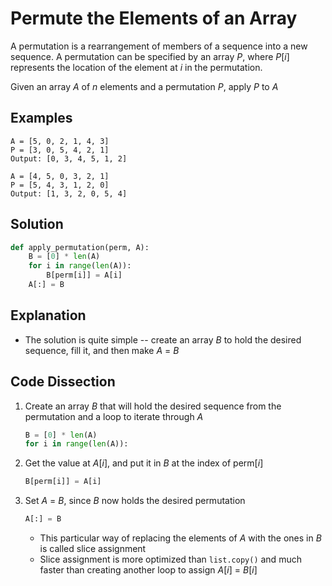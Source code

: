 # Permute the Elements of an Array
A permutation is a rearrangement of members of a sequence into a new sequence. A permutation can be specified by an array _P_, where _P_[_i_] represents the location of the element at _i_ in the permutation.  
  
Given an array _A_ of _n_ elements and a permutation _P_, apply _P_ to _A_  
  
## Examples
```
A = [5, 0, 2, 1, 4, 3]
P = [3, 0, 5, 4, 2, 1]
Output: [0, 3, 4, 5, 1, 2]

A = [4, 5, 0, 3, 2, 1]
P = [5, 4, 3, 1, 2, 0]
Output: [1, 3, 2, 0, 5, 4]
```
  
## Solution
```python
def apply_permutation(perm, A):
    B = [0] * len(A)
    for i in range(len(A)):
        B[perm[i]] = A[i]
    A[:] = B
```
  
## Explanation
* The solution is quite simple -- create an array _B_ to hold the desired sequence, fill it, and then make _A_ = _B_  
  
## Code Dissection
1. Create an array _B_ that will hold the desired sequence from the permutation and a loop to iterate through _A_  
    ```python
    B = [0] * len(A)
    for i in range(len(A)):
    ```
2. Get the value at _A_[_i_], and put it in _B_ at the index of perm[_i_]  
    ```python
    B[perm[i]] = A[i]
    ```
3. Set _A_ = _B_, since _B_ now holds the desired permutation  
    ```python
    A[:] = B
    ```
    * This particular way of replacing the elements of _A_ with the ones in _B_ is called slice assignment  
    * Slice assignment is more optimized than ```list.copy()``` and much faster than creating another loop to assign _A_[_i_] = _B_[_i_]  
